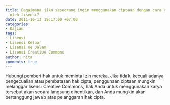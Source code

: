 ```yaml
---
title: Bagaimana jika seseorang ingin menggunakan ciptaan dengan cara yang tidak diizinkan
  oleh lisensi?
date: 2011-10-13 19:17:00 +07:00
categories:
- Kajian
tags:
- Lisensi
- Lisensi Keluar
- Lisensi Ke Dalam
- Lisensi Creative Commons
author: nita
comments: true
---
```


Hubungi pemberi hak untuk meminta izin mereka. Jika tidak, kecuali adanya pengecualian atau pembatasan hak cipta, penggunaan ciptaan mungkin melanggar lisensi Creative Commons, hak Anda untuk menggunakan karya tersebut akan secara langsung dihentikan, dan Anda mungkin akan bertanggung jawab atas pelanggaran hak cipta.
